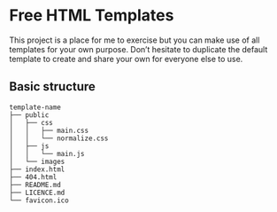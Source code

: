 # Free HTML Templates

This project is a place for me to exercise but you can make use of all templates for your own purpose. Don’t hesitate to duplicate the default template to create and share your own for everyone else to use.


## Basic structure

```
template-name
├── public
│   ├── css
│   │   ├── main.css
│   │   └── normalize.css
│   ├── js
│   │   └── main.js
│   └── images
├── index.html
├── 404.html
├── README.md
├── LICENCE.md
└── favicon.ico
```
